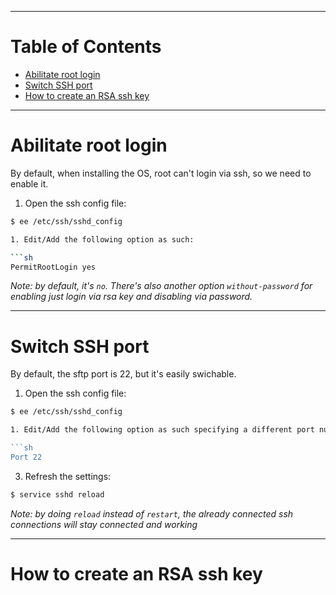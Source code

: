 
---
# Table of Contents
* [Abilitate root login](#abilitate-root-login)
* [Switch SSH port](#switch-ssh-port)
* [How to create an RSA ssh key](#how-to-create-an-rsa-ssh-key)

--------------------------------------------------------------------------------
# Abilitate root login
By default, when installing the OS, root can't login via ssh, so we need to enable it.

1. Open the ssh config file:

```sh
$ ee /etc/ssh/sshd_config

1. Edit/Add the following option as such:

```sh
PermitRootLogin yes
```

_Note: by default, it's `no`. There's also another option `without-password` for enabling just login via rsa key and disabling via password._


--------------------------------------------------------------------------------
# Switch SSH port
By default, the sftp port is 22, but it's easily swichable.

1. Open the ssh config file:

```sh
$ ee /etc/ssh/sshd_config

1. Edit/Add the following option as such specifying a different port number: (it's advised to use a number above 1024 since the first 1024 are reserved)

```sh
Port 22
```
3. Refresh the settings:

```sh
$ service sshd reload
```

_Note: by doing `reload` instead of `restart`, the already connected ssh connections will stay connected and working_


--------------------------------------------------------------------------------
# How to create an RSA ssh key
